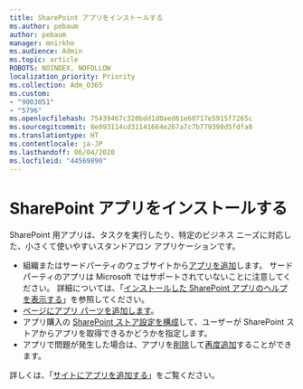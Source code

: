```yaml
---
title: SharePoint アプリをインストールする
ms.author: pebaum
author: pebaum
manager: mnirkhe
ms.audience: Admin
ms.topic: article
ROBOTS: NOINDEX, NOFOLLOW
localization_priority: Priority
ms.collection: Adm_O365
ms.custom:
- "9003051"
- "5796"
ms.openlocfilehash: 75439467c320bdd1d0aed61e60717e5915f7265c
ms.sourcegitcommit: 8e093114cd31141664e267a7c7b779398d5fdfa8
ms.translationtype: HT
ms.contentlocale: ja-JP
ms.lasthandoff: 06/04/2020
ms.locfileid: "44569890"
---
```

# <a name="install-sharepoint-apps"></a>SharePoint アプリをインストールする

SharePoint 用アプリは、タスクを実行したり、特定のビジネス ニーズに対応した、小さくて使いやすいスタンドアロン アプリケーションです。

- 組織またはサードパーティのウェブサイトから[アプリを追加](https://support.microsoft.com/office/ef9c0dbd-7fe1-4715-a1b0-fe3bc81317cb)します。 サードパーティのアプリは Microsoft ではサポートされていないことに注意してください。 詳細については、「[インストールした SharePoint アプリのヘルプを表示する](https://support.office.com/article/get-help-for-a-sharepoint-app-you-installed-fd98af7f-6af0-4573-8360-8f5631c6ab21)」を参照してください。
-   [ページにアプリ パーツを追加します](https://support.microsoft.com/office/6f06c0b7-44b8-4c69-b4ad-85197eee8d78)。
-   アプリ購入の [SharePoint ストア設定を構成](https://docs.microsoft.com/sharepoint/configure-sharepoint-store-settings)して、ユーザーが SharePoint ストアからアプリを取得できるかどうかを指定します。
-   アプリで問題が発生した場合は、アプリを[削除](https://support.microsoft.com/office/03198d1b-c33b-498d-9469-af641a587d6c)して[再度追加](https://support.microsoft.com/office/ef9c0dbd-7fe1-4715-a1b0-fe3bc81317cb)することができます。

詳しくは、「[サイトにアプリを追加する](https://support.microsoft.com/office/f9c0dbd-7fe1-4715-a1b0-fe3bc81317cb)」をご覧ください。